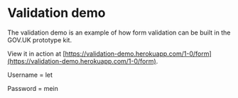 # Validation demo

The validation demo is an example of how form validation can be built in the GOV.UK prototype kit.

View it in action at [https://validation-demo.herokuapp.com/1-0/form](https://validation-demo.herokuapp.com/1-0/form).

Username = let

Password = mein